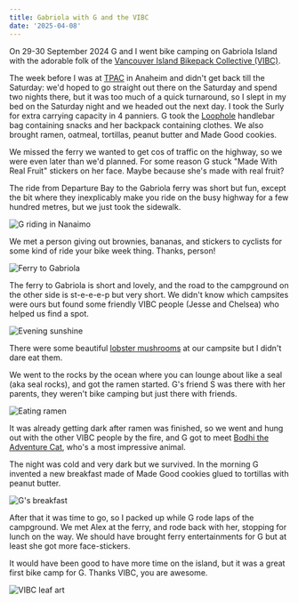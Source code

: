 ```yaml
---
title: Gabriola with G and the VIBC
date: '2025-04-08'
---
```


On 29-30 September 2024 G and I went bike camping on Gabriola Island with the adorable folk of the [Vancouver Island Bikepack Collective (VIBC)](https://www.vanislandbikepack.com/).

The week before I was at [TPAC](https://www.w3.org/2024/09/TPAC/) in Anaheim and didn't get back till the Saturday: we'd hoped to go straight out there on the Saturday and spend two nights there, but it was too much of a quick turnaround, so I slept in my bed on the Saturday night and we headed out the next day. I took the Surly for extra carrying capacity in 4 panniers. G took the [Loophole](https://www.instagram.com/loopholebags/) handlebar bag containing snacks and her backpack containing clothes. We also brought ramen, oatmeal, tortillas, peanut butter and Made Good cookies.

We missed the ferry we wanted to get cos of traffic on the highway, so we were even later than we'd planned. For some reason G stuck "Made With Real Fruit" stickers on her face. Maybe because she's made with real fruit?

The ride from Departure Bay to the Gabriola ferry was short but fun, except the bit where they inexplicably make you ride on the busy highway for a few hundred metres, but we just took the sidewalk.

![G riding in Nanaimo](/images/gabriola-g-vibc/riding-in-nanaimo.jpeg)

We met a person giving out brownies, bananas, and stickers to cyclists for some kind of ride your bike week thing. Thanks, person!

![Ferry to Gabriola](/images/gabriola-g-vibc/gabriola-ferry.jpeg)

The ferry to Gabriola is short and lovely, and the road to the campground on the other side is st-e-e-e-p but very short. We didn't know which campsites were ours but found some friendly VIBC people (Jesse and Chelsea) who helped us find a spot.

![Evening sunshine](/images/gabriola-g-vibc/evening-sunshine.jpeg)

There were some beautiful [lobster mushrooms](https://www.westcoastforager.com/wild-edible-mushrooms/lobster-mushroom-guide) at our campsite but I didn't dare eat them.

We went to the rocks by the ocean where you can lounge about like a seal (aka seal rocks), and got the ramen started. G's friend S was there with her parents, they weren't bike camping but just there with friends.

![Eating ramen](/images/gabriola-g-vibc/ramen.jpeg)

It was already getting dark after ramen was finished, so we went and hung out with the other VIBC people by the fire, and G got to meet [Bodhi the Adventure Cat](https://www.instagram.com/bodhi_theadventurecat/), who's a most impressive animal.

The night was cold and very dark but we survived. In the morning G invented a new breakfast made of Made Good cookies glued to tortillas with peanut butter.

![G's breakfast](/images/gabriola-g-vibc/g-breakfast.jpeg)

After that it was time to go, so I packed up while G rode laps of the campground. We met Alex at the ferry, and rode back with her, stopping for lunch on the way. We should have brought ferry entertainments for G but at least she got more face-stickers.

It would have been good to have more time on the island, but it was a great first bike camp for G. Thanks VIBC, you are awesome.

![VIBC leaf art](/images/gabriola-g-vibc/thanks-vibc.jpeg)
